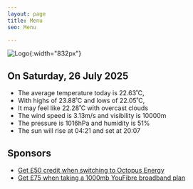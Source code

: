 ```yaml
---
layout: page
title: Menu
seo: Menu

---
```


![Logo](/images/logo.jpg){:width="832px"}

<!-- weather_marker starts -->
## On Saturday, 26 July 2025

- The average temperature today is 22.63˚C,
- With highs of 23.88˚C and lows of 22.05˚C,
- It may feel like 22.28˚C with overcast clouds
- The wind speed is 3.13m/s and visibility is 10000m
- The pressure is 1016hPa and humidity is 51%
- The sun will rise at 04:21 and set at 20:07

<!-- weather_marker ends -->

## Sponsors

- [Get £50 credit when switching to Octopus Energy](https://bit.ly/3oD1nnS)
- [Get £75 when taking a 1000mb YouFibre broadband plan](https://aklam.io/91zWhU?)

